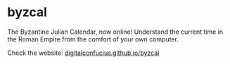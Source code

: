 # byzcal
The Byzantine Julian Calendar, now online! Understand the current time in the Roman Empire from the comfort of your own computer.

Check the website: [digitalconfucius.github.io/byzcal](https://digitalconfucius.github.io/byzcal/)
